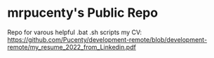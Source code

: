 # mrpucenty's Public Repo
Repo for varous helpful .bat .sh scripts
my CV: https://github.com/Pucenty/development-remote/blob/development-remote/my_resume_2022_from_Linkedin.pdf
